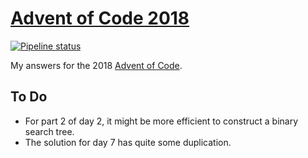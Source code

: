 # [Advent of Code 2018](https://adventofcode.com/2018)

[![Pipeline status][workflows-CI-badge]][actions]

My answers for the 2018 [Advent of Code](https://adventofcode.com/2018).

## To Do

* For part 2 of day 2, it might be more efficient to construct a binary search tree.
* The solution for day 7 has quite some duplication.


[workflows-CI-badge]: https://github.com/rjvdw/advent-of-code/workflows/CI%202018/badge.svg
[actions]: https://github.com/rjvdw/advent-of-code/actions?query=workflow%3A%22CI+2018%22
[day-11-spoilers-1]: https://www.reddit.com/r/adventofcode/comments/5hoia9/2018_day_11_solutions/db1v1ws
